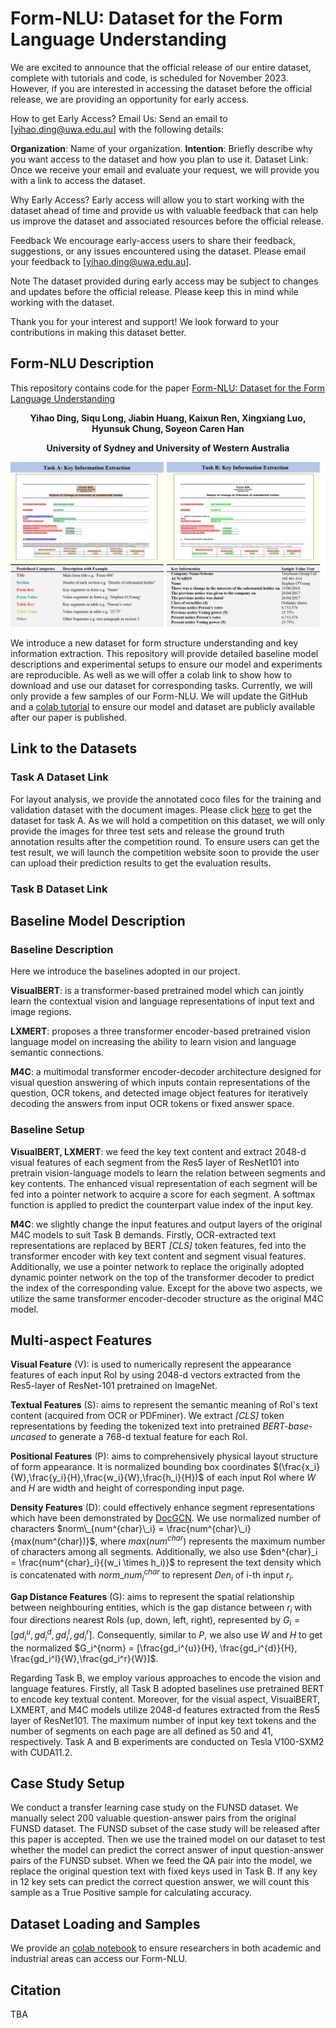 # Form-NLU: Dataset for the Form Language Understanding

We are excited to announce that the official release of our entire dataset, complete with tutorials and code, is scheduled for November 2023. However, if you are interested in accessing the dataset before the official release, we are providing an opportunity for early access.

How to get Early Access?
Email Us: Send an email to [yihao.ding@uwa.edu.au] with the following details:

**Organization**: Name of your organization.
**Intention**: Briefly describe why you want access to the dataset and how you plan to use it.
Dataset Link: Once we receive your email and evaluate your request, we will provide you with a link to access the dataset.

Why Early Access?
Early access will allow you to start working with the dataset ahead of time and provide us with valuable feedback that can help us improve the dataset and associated resources before the official release.

Feedback
We encourage early-access users to share their feedback, suggestions, or any issues encountered using the dataset. Please email your feedback to [yihao.ding@uwa.edu.au].

Note
The dataset provided during early access may be subject to changes and updates before the official release. Please keep this in mind while working with the dataset.

Thank you for your interest and support! We look forward to your contributions in making this dataset better.


## Form-NLU Description
This repository contains code for the paper [Form-NLU: Dataset for the Form Language Understanding](https://arxiv.org/abs/2304.01577)
__<p align="center">Yihao Ding, Siqu Long, Jiabin Huang, Kaixun Ren, Xingxiang Luo, Hyunsuk Chung, Soyeon Caren Han</p>__
__<p align="center">University of Sydney and University of Western Australia</p>__
<p align="center"><img src="images/task_definition_v2.png" width="750" /></p>

We introduce a new dataset for form structure understanding and key information extraction. This repository will provide detailed baseline model descriptions and experimental setups to ensure our model and experiments are reproducible. As well as we will offer a colab link to show how to download and use our dataset for corresponding tasks.   Currently, we will only provide a few samples of our Form-NLU. We will update the GitHub and a [colab tutorial](https://colab.research.google.com/drive/1m399VuMHU3zKvXQdtZAWAediPUE8hhQc) to ensure our model and dataset are publicly available after our paper is published. 

## Link to the Datasets
### Task A Dataset Link
For layout analysis, we provide the annotated coco files for the training and validation dataset with the document images. Please click [here](https://drive.google.com/file/d/1tVFb9ciMaQJ4hvmTnY53A59Z8qoddhCv/view?usp=drive_link) to get the dataset for task A.
As we will hold a competition on this dataset, we will only provide the images for three test sets and release the ground truth annotation results after the competition round. To ensure users can get the test result, we will launch the competition website soon to provide the user can upload their prediction results to get the evaluation results. 

### Task B Dataset Link

## Baseline Model Description
### Baseline Description
Here we introduce the baselines adopted in our project.

**VisualBERT**: is a transformer-based pretrained model which can jointly learn the contextual vision and language representations of input text and image regions.

**LXMERT**: proposes a three transformer encoder-based pretrained vision language model on increasing the ability to learn vision and language semantic connections.

**M4C**: a multimodal transformer encoder-decoder architecture designed for visual question answering of which inputs contain representations of the question, OCR tokens, and detected image object features for iteratively decoding the answers from input OCR tokens or fixed answer space. 

### Baseline Setup
**VisualBERT, LXMERT**: we feed the key text content and extract 2048-d visual features of each segment from the Res5 layer of ResNet101 into pretrain vision-language models to learn the relation between segments and key contents. The enhanced visual representation of each segment will be fed into a pointer network to acquire a score for each segment. A softmax function is applied to predict the counterpart value index of the input key.

**M4C**: we slightly change the input features and output layers of the original M4C models to suit Task B demands. Firstly, OCR-extracted text representations are replaced by BERT *[CLS]* token features, fed into the transformer encoder with key text content and segment visual features. Additionally, we use a pointer network to replace the originally adopted dynamic pointer network on the top of the transformer decoder to predict the index of the corresponding value. Except for the above two aspects, we utilize the same transformer encoder-decoder structure as the original M4C model.
## Multi-aspect Features
**Visual Feature** (V): is used to numerically represent the appearance features of each input RoI by using 2048-d vectors extracted from the Res5-layer of ResNet-101 pretrained on ImageNet. 

**Textual Features** (S): aims to represent the semantic meaning of RoI's text content (acquired from OCR or PDFminer). We extract *[CLS]* token representations by feeding the tokenized text into pretrained *BERT-base-uncased* to generate a 768-d textual feature for each RoI. 

**Positional Features** (P): aims to comprehensively physical layout structure of form appearance. It is normalized bounding box coordinates $(\frac{x_i}{W},\frac{y_i}{H},\frac{w_i}{W},\frac{h_i}{H})$ of each input RoI where $W$ and $H$ are width and height of corresponding input page. 

**Density Features** (D): could effectively enhance segment representations which have been demonstrated by [DocGCN](https://github.com/adlnlp/doc_gcn). We use normalized number of characters $norm\_{num^{char}\_i} = \frac{num^{char}\_i}{max(num^{char})}$, where $max(num^{char})$ represents the maximum number of characters among all segments. Additionally, we also use $den^{char}_i = \frac{num^{char}_i}{(w_i \times h_i)}$ to represent the text density which is concatenated with $norm\_num^{char}_i$ to represent $Den_i$ of i-th input $r_i$.

**Gap Distance Features** (G): aims to represent the spatial relationship between neighbouring entities, which is the gap distance between $r_i$ with four directions nearest RoIs (up, down, left, right), represented by $G_i = [gd_i^{u}, gd_i^{d}, gd_i^l,gd_i^r]$. Consequently, similar to $P$, we also use $W$ and $H$ to get the normalized $G_i^{norm} = [\frac{gd_i^{u}}{H}, \frac{gd_i^{d}}{H}, \frac{gd_i^l}{W},\frac{gd_i^r}{W}]$.

Regarding Task B, we employ various approaches to encode the vision and language features. Firstly, all Task B adopted baselines use pretrained BERT to encode key textual content. Moreover, for the visual aspect, VisualBERT, LXMERT, and M4C models utilize 2048-d features extracted from the Res5 layer of ResNet101. The maximum number of input key text tokens and the number of segments on each page are all defined as 50 and 41, respectively. Task A and B experiments are conducted on Tesla V100-SXM2 with CUDA11.2.

## Case Study Setup
We conduct a transfer learning case study on the FUNSD dataset. We manually select 200 valuable question-answer pairs from the original FUNSD dataset. The FUNSD subset of the case study will be released after this paper is accepted. Then we use the trained model on our dataset to test whether the model can predict the correct answer of input question-answer pairs of the FUNSD subset. When we feed the QA pair into the model, we replace the original question text with fixed keys used in Task B. If any key in 12 key sets can predict the correct question answer, we will count this sample as a True Positive sample for calculating accuracy.
## Dataset Loading and Samples
We provide an [colab notebook](https://colab.research.google.com/drive/1m399VuMHU3zKvXQdtZAWAediPUE8hhQc) to ensure researchers in both academic and industrial areas can access our Form-NLU.

## Citation
TBA
